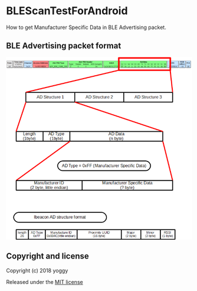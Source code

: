 BLEScanTestForAndroid
====
How to get Manufacturer Specific Data in BLE Advertising packet.

BLE Advertising packet format
----

![img01.png](img01.png)

Copyright and license
----
Copyright (c) 2018 yoggy

Released under the [MIT license](LICENSE)
